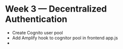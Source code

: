 # Week 3 — Decentralized Authentication

- Create Cognito user pool
- Add Amplify hook to cognitor pool in frontend app.js
- 